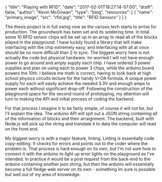 {
	"title": "Playing with RFID",
	"date": "2017-02-01T18:27:14-07:00",
	"draft": false,
	"author": "Kevin McGowan",
	"type": "blog",
	"resources": [
		{
			"name": "primary_image",
			"src": "rfid.jpg",
			"title": "RFID Sensors"
		}
	]
}

The thesis project is in full swing now as the various tech starts to arrive for production. The groundwork has been set and its soldering time. In total some 10 RFID sensor chips will be set up in an array to read all of the blocks played in the playground. I have luckily found a library that will make interfacing with the chip extremely easy, and interfacing with all at once should be no more difficult than 2 in sync. The biggest worry here is not actually the code but physical hardware. Im worried I will not have enough power to go around and amply supply each chip. I have ordered 3 power supplies and plan on using each to power 3 chips, while the arduino board powers the 10th. I believe me math is correct, having to look back at high school physics circuits lecture for the handy V=OA formula. A unique power supply for each will easily achieve the needed 3.3V and enough amps to power each without significant drop-off. Following the construction of the playground space for the second round of prototyping, my attention will turn to making the API and initial process of coding the backend.

For that process I imagine it to be fairly simple, of course it will not be, but I'll explain the idea. The arduino API will spit out a JSON string containing all of the information of blocks and their arraignment. The backend, built with Node.js will pick up the string and translate it to data the computer will read on the front end.

My biggest worry is with a major feature, linting. Linting is essentially code copy-editing. It checks for errors and points out to the coder where the problem is. That process is hard enough on its own, but I'm not sure how to connect it with the arduino to light up error lights on the playground as I've intended. In practice it would be a post request from the back-end to the arduino containing another json string, but then the arduino will essentially become a full fledge web server on its own - something Im sure is possible but well out of my area of knowledge.
